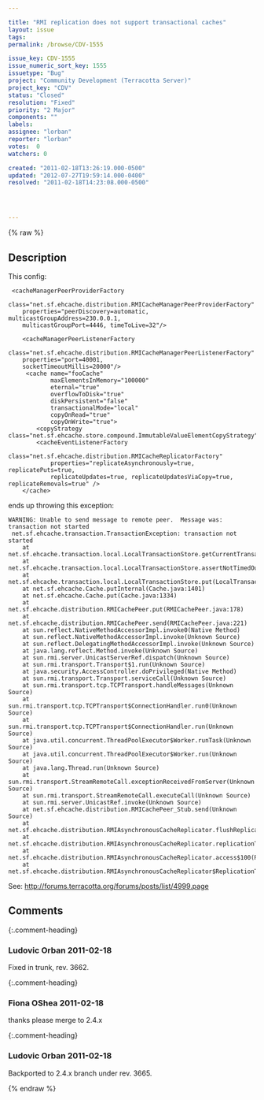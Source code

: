 ```yaml
---

title: "RMI replication does not support transactional caches"
layout: issue
tags: 
permalink: /browse/CDV-1555

issue_key: CDV-1555
issue_numeric_sort_key: 1555
issuetype: "Bug"
project: "Community Development (Terracotta Server)"
project_key: "CDV"
status: "Closed"
resolution: "Fixed"
priority: "2 Major"
components: ""
labels: 
assignee: "lorban"
reporter: "lorban"
votes:  0
watchers: 0

created: "2011-02-18T13:26:19.000-0500"
updated: "2012-07-27T19:59:14.000-0400"
resolved: "2011-02-18T14:23:08.000-0500"




---
```


{% raw %}

## Description

<div markdown="1" class="description">

This config:

```
 <cacheManagerPeerProviderFactory
 	class="net.sf.ehcache.distribution.RMICacheManagerPeerProviderFactory"	
 	properties="peerDiscovery=automatic, multicastGroupAddress=230.0.0.1,
 	multicastGroupPort=4446, timeToLive=32"/>
 	
 	<cacheManagerPeerListenerFactory
 	class="net.sf.ehcache.distribution.RMICacheManagerPeerListenerFactory"	
 	properties="port=40001,
 	socketTimeoutMillis=20000"/>
     <cache name="fooCache"
            maxElementsInMemory="100000"
            eternal="true"           
            overflowToDisk="true"
            diskPersistent="false"
            transactionalMode="local" 
            copyOnRead="true"
            copyOnWrite="true">
 		<copyStrategy class="net.sf.ehcache.store.compound.ImmutableValueElementCopyStrategy"/>
 		<cacheEventListenerFactory
 	   		class="net.sf.ehcache.distribution.RMICacheReplicatorFactory"
 	   		properties="replicateAsynchronously=true, replicatePuts=true,
 	   		replicateUpdates=true, replicateUpdatesViaCopy=true, replicateRemovals=true" />
 	</cache>
```


ends up throwing this exception:


```
WARNING: Unable to send message to remote peer.  Message was: transaction not started
 net.sf.ehcache.transaction.TransactionException: transaction not started
 	at net.sf.ehcache.transaction.local.LocalTransactionStore.getCurrentTransactionContext(LocalTransactionStore.java:89)
 	at net.sf.ehcache.transaction.local.LocalTransactionStore.assertNotTimedOut(LocalTransactionStore.java:95)
 	at net.sf.ehcache.transaction.local.LocalTransactionStore.put(LocalTransactionStore.java:155)
 	at net.sf.ehcache.Cache.putInternal(Cache.java:1401)
 	at net.sf.ehcache.Cache.put(Cache.java:1334)
 	at net.sf.ehcache.distribution.RMICachePeer.put(RMICachePeer.java:178)
 	at net.sf.ehcache.distribution.RMICachePeer.send(RMICachePeer.java:221)
 	at sun.reflect.NativeMethodAccessorImpl.invoke0(Native Method)
 	at sun.reflect.NativeMethodAccessorImpl.invoke(Unknown Source)
 	at sun.reflect.DelegatingMethodAccessorImpl.invoke(Unknown Source)
 	at java.lang.reflect.Method.invoke(Unknown Source)
 	at sun.rmi.server.UnicastServerRef.dispatch(Unknown Source)
 	at sun.rmi.transport.Transport$1.run(Unknown Source)
 	at java.security.AccessController.doPrivileged(Native Method)
 	at sun.rmi.transport.Transport.serviceCall(Unknown Source)
 	at sun.rmi.transport.tcp.TCPTransport.handleMessages(Unknown Source)
 	at sun.rmi.transport.tcp.TCPTransport$ConnectionHandler.run0(Unknown Source)
 	at sun.rmi.transport.tcp.TCPTransport$ConnectionHandler.run(Unknown Source)
 	at java.util.concurrent.ThreadPoolExecutor$Worker.runTask(Unknown Source)
 	at java.util.concurrent.ThreadPoolExecutor$Worker.run(Unknown Source)
 	at java.lang.Thread.run(Unknown Source)
 	at sun.rmi.transport.StreamRemoteCall.exceptionReceivedFromServer(Unknown Source)
 	at sun.rmi.transport.StreamRemoteCall.executeCall(Unknown Source)
 	at sun.rmi.server.UnicastRef.invoke(Unknown Source)
 	at net.sf.ehcache.distribution.RMICachePeer_Stub.send(Unknown Source)
 	at net.sf.ehcache.distribution.RMIAsynchronousCacheReplicator.flushReplicationQueue(RMIAsynchronousCacheReplicator.java:317)
 	at net.sf.ehcache.distribution.RMIAsynchronousCacheReplicator.replicationThreadMain(RMIAsynchronousCacheReplicator.java:119)
 	at net.sf.ehcache.distribution.RMIAsynchronousCacheReplicator.access$100(RMIAsynchronousCacheReplicator.java:56)
 	at net.sf.ehcache.distribution.RMIAsynchronousCacheReplicator$ReplicationThread.run(RMIAsynchronousCacheReplicator.java:376)
```


See: http://forums.terracotta.org/forums/posts/list/4999.page

</div>

## Comments


{:.comment-heading}
### **Ludovic Orban** <span class="date">2011-02-18</span>

<div markdown="1" class="comment">

Fixed in trunk, rev. 3662.

</div>


{:.comment-heading}
### **Fiona OShea** <span class="date">2011-02-18</span>

<div markdown="1" class="comment">

thanks please merge to 2.4.x

</div>


{:.comment-heading}
### **Ludovic Orban** <span class="date">2011-02-18</span>

<div markdown="1" class="comment">

Backported to 2.4.x branch under rev. 3665.

</div>



{% endraw %}
